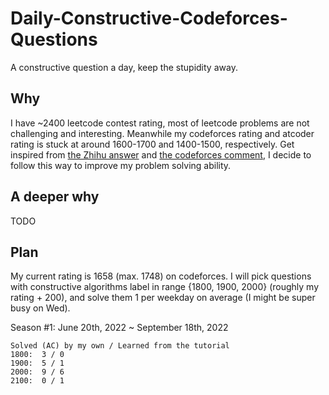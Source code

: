 # Daily-Constructive-Codeforces-Questions
A constructive question a day, keep the stupidity away.

## Why

I have ~2400 leetcode contest rating, most of leetcode problems are not challenging and interesting. Meanwhile my codeforces rating and atcoder rating is stuck at around 1600-1700 and 1400-1500, respectively. Get inspired from [the Zhihu answer](https://www.zhihu.com/question/339795230/answer/868748153) and [the codeforces comment](https://codeforces.com/blog/entry/66715?#comment-507869), I decide to follow this way to improve my problem solving ability.

## A deeper why

TODO

## Plan

My current rating is 1658 (max. 1748) on codeforces. I will pick questions with constructive algorithms label in range {1800, 1900, 2000} (roughly my rating + 200), and solve them 1 per weekday on average (I might be super busy on Wed). 

Season #1:
June 20th, 2022 ~ September 18th, 2022

```
Solved (AC) by my own / Learned from the tutorial
1800:  3 / 0
1900:  5 / 1
2000:  9 / 6
2100:  0 / 1
```